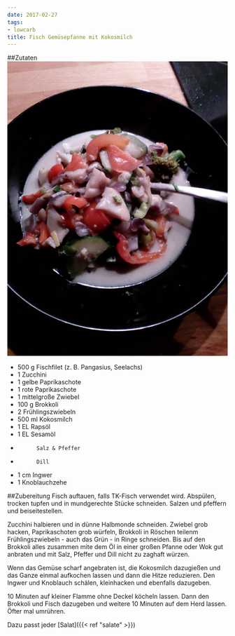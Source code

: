 ```yaml
---
date: 2017-02-27
tags:
- lowcarb
title: Fisch Gemüsepfanne mit Kokosmilch
---
```


##Zutaten
![](/img/fisch-gemuesepfanne-mit-kokosmilch.jpg)

- 500 g     Fischfilet (z. B. Pangasius, Seelachs)
- 1         Zucchini
- 1         gelbe Paprikaschote
- 1         rote Paprikaschote
- 1         mittelgroße Zwiebel
- 100 g     Brokkoli
- 2         Frühlingszwiebeln
- 500 ml    Kokosmilch
- 1 EL      Rapsöl
- 1 EL      Sesamöl
-           Salz & Pfeffer
-           Dill
- 1 cm      Ingwer
- 1         Knoblauchzehe

##Zubereitung
Fisch auftauen, falls TK-Fisch verwendet wird. Abspülen, trocken tupfen und in mundgerechte Stücke schneiden. Salzen und pfeffern und beiseitestellen.

Zucchini halbieren und in dünne Halbmonde schneiden. Zwiebel grob hacken, Paprikaschoten grob würfeln, Brokkoli in Röschen teilenm Frühlingszwiebeln - auch das Grün - in Ringe schneiden. Bis auf den Brokkoli alles zusammen mite dem Öl in einer großen Pfanne oder Wok gut anbraten und mit Salz, Pfeffer und Dill nicht zu zaghaft würzen.

Wenn das Gemüse scharf angebraten ist, die Kokosmilch dazugießen und das Ganze einmal aufkochen lassen und dann die Hitze reduzieren. Den Ingwer und Knoblauch schälen, kleinhacken und ebenfalls dazugeben.

10 Minuten auf kleiner Flamme ohne Deckel köcheln lassen. Dann den Brokkoli und Fisch dazugeben und weitere 10 Minuten auf dem Herd lassen. Öfter mal umrühren.

Dazu passt jeder [Salat]({{< ref "salate" >}})
